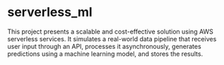 # serverless_ml
This project presents a scalable and cost-effective solution using AWS serverless services. It simulates a real-world data pipeline that receives user input through an API, processes it asynchronously, generates predictions using a machine learning model, and stores the results.
